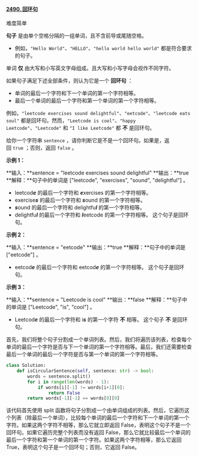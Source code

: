 #### [2490. 回环句](https://leetcode.cn/problems/circular-sentence/)

难度简单

**句子** 是由单个空格分隔的一组单词，且不含前导或尾随空格。

- 例如，`"Hello World"`、`"HELLO"`、`"hello world hello world"` 都是符合要求的句子。

单词 **仅** 由大写和小写英文字母组成。且大写和小写字母会视作不同字符。

如果句子满足下述全部条件，则认为它是一个 **回环句** ：

- 单词的最后一个字符和下一个单词的第一个字符相等。
- 最后一个单词的最后一个字符和第一个单词的第一个字符相等。

例如，`"leetcode exercises sound delightful"`、`"eetcode"`、`"leetcode eats soul"` 都是回环句。然而，`"Leetcode is cool"`、`"happy Leetcode"`、`"Leetcode"` 和 `"I like Leetcode"` 都 **不** 是回环句。

给你一个字符串 `sentence` ，请你判断它是不是一个回环句。如果是，返回 `true` ；否则，返回 `false` 。

**示例 1：**

**输入：**sentence = "leetcode exercises sound delightful"
**输出：**true
**解释：**句子中的单词是 ["leetcode", "exercises", "sound", "delightful"] 。

- leetcod***e*** 的最后一个字符和 ***e***xercises 的第一个字符相等。
- exercise***s*** 的最后一个字符和 ***s***ound 的第一个字符相等。
- ***s***ound 的最后一个字符和 delightfu***l*** 的第一个字符相等。
- delightfu***l*** 的最后一个字符和 ***l***eetcode 的第一个字符相等。
  这个句子是回环句。

**示例 2：**

**输入：**sentence = "eetcode"
**输出：**true
**解释：**句子中的单词是 ["eetcode"] 。

- eetcod***e*** 的最后一个字符和 eetcod***e*** 的第一个字符相等。
  这个句子是回环句。

**示例 3：**

**输入：**sentence = "Leetcode is cool"
**输出：**false
**解释：**句子中的单词是 ["Leetcode", "is", "cool"] 。

- Leetcod***e*** 的最后一个字符和 i***s*** 的第一个字符 **不** 相等。 
  这个句子 **不** 是回环句。

首先，我们将整个句子分割成一个单词列表。然后，我们将遍历该列表，检查每个单词的最后一个字符是否与下一个单词的第一个字符相等。最后，我们还需要检查最后一个单词的最后一个字符是否与第一个单词的第一个字符相等。

```python
class Solution:
    def isCircularSentence(self, sentence: str) -> bool:
        words = sentence.split()
        for i in range(len(words) - 1):
            if words[i][-1] != words[i+1][0]:
                return False
        return words[-1][-1] == words[0][0]
```

该代码首先使用 split 函数将句子分割成一个由单词组成的列表。然后，它遍历这个列表（除最后一个单词），比较每个单词的最后一个字符和下一个单词的第一个字符。如果这两个字符不相等，那么它就立即返回 False，表明这个句子不是一个回环句。如果它遍历完整个列表而没有返回 False，那么它就比较最后一个单词的最后一个字符和第一个单词的第一个字符。如果这两个字符相等，那么它返回 True，表明这个句子是一个回环句；否则，它返回 False。